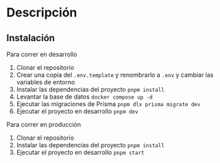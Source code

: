 # Descripción

## Instalación

Para correr en desarrollo

1. Clonar el repositorio
2. Crear una copia del `.env.template` y renombrarlo a `.env` y cambiar las variables de entorno
3. Instalar las dependencias del proyecto `pnpm install`
4. Levantar la base de datos `docker compose up -d`
5. Ejecutar las migraciones de Prisma `pnpm dlx prisma migrate dev`
6. Ejecutar el proyecto en desarrollo `pnpm dev`

Para correr en producción

1. Clonar el repositorio
2. Instalar las dependencias del proyecto `pnpm install`
3. Ejecutar el proyecto en desarrollo `pnpm start`
